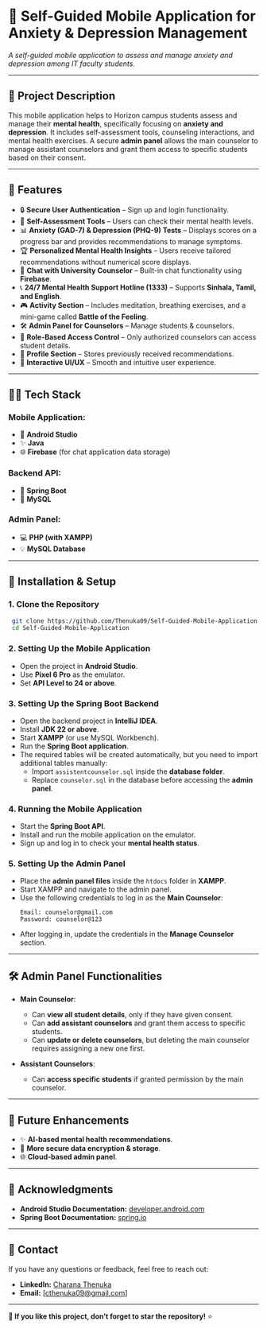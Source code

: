 # 🔧 Self-Guided Mobile Application for Anxiety & Depression Management
*A self-guided mobile application to assess and manage anxiety and depression among IT faculty students.*

---

## 📝 Project Description
This mobile application helps to Horizon campus students assess and manage their **mental health**, specifically focusing on **anxiety and depression**. It includes self-assessment tools, counseling interactions, and mental health exercises. A secure **admin panel** allows the main counselor to manage assistant counselors and grant them access to specific students based on their consent.

---

## 🌟 Features
- 🔒 **Secure User Authentication** – Sign up and login functionality.
- 🏢 **Self-Assessment Tools** – Users can check their mental health levels.
- 📊 **Anxiety (GAD-7) & Depression (PHQ-9) Tests** – Displays scores on a progress bar and provides recommendations to manage symptoms.
- 🏆 **Personalized Mental Health Insights** – Users receive tailored recommendations without numerical score displays.
- 💬 **Chat with University Counselor** – Built-in chat functionality using **Firebase**.
- 📞 **24/7 Mental Health Support Hotline (1333)** – Supports **Sinhala, Tamil, and English**.
- 🎮 **Activity Section** – Includes meditation, breathing exercises, and a mini-game called **Battle of the Feeling**.
- 🛠️ **Admin Panel for Counselors** – Manage students & counselors.
- 🔧 **Role-Based Access Control** – Only authorized counselors can access student details.
- 📖 **Profile Section** – Stores previously received recommendations.
- 🎨 **Interactive UI/UX** – Smooth and intuitive user experience.

---

## 👨‍💼 Tech Stack
### **Mobile Application:**
- 📲 **Android Studio**
- ✨ **Java**
- 🌐 **Firebase** (for chat application data storage)

### **Backend API:**
- 🚀 **Spring Boot**
- 📅 **MySQL**

### **Admin Panel:**
- 💻 **PHP (with XAMPP)**
- 💡 **MySQL Database**

---

## 🚿 Installation & Setup

### **1. Clone the Repository**
```bash
 git clone https://github.com/Thenuka09/Self-Guided-Mobile-Application.git
 cd Self-Guided-Mobile-Application
```

### **2. Setting Up the Mobile Application**
- Open the project in **Android Studio**.
- Use **Pixel 6 Pro** as the emulator.
- Set **API Level to 24 or above**.

### **3. Setting Up the Spring Boot Backend**
- Open the backend project in **IntelliJ IDEA**.
- Install **JDK 22 or above**.
- Start **XAMPP** (or use MySQL Workbench).
- Run the **Spring Boot application**.
- The required tables will be created automatically, but you need to import additional tables manually:
  - Import `assistentcounselor.sql` inside the **database folder**.
  - Replace `counselor.sql` in the database before accessing the **admin panel**.

### **4. Running the Mobile Application**
- Start the **Spring Boot API**.
- Install and run the mobile application on the emulator.
- Sign up and log in to check your **mental health status**.

### **5. Setting Up the Admin Panel**
- Place the **admin panel files** inside the `htdocs` folder in **XAMPP**.
- Start XAMPP and navigate to the admin panel.
- Use the following credentials to log in as the **Main Counselor**:
  ```
  Email: counselor@gmail.com
  Password: counselor@123
  ```
- After logging in, update the credentials in the **Manage Counselor** section.

---

## 🛠️ Admin Panel Functionalities
- **Main Counselor**:
  - Can **view all student details**, only if they have given consent.
  - Can **add assistant counselors** and grant them access to specific students.
  - Can **update or delete counselors**, but deleting the main counselor requires assigning a new one first.

- **Assistant Counselors**:
  - Can **access specific students** if granted permission by the main counselor.

---

## 🚀 Future Enhancements
- ✨ **AI-based mental health recommendations**.
- 🔐 **More secure data encryption & storage**.
- 🌐 **Cloud-based admin panel**.

---

## 🙏 Acknowledgments
- **Android Studio Documentation:** [developer.android.com](https://developer.android.com/develop)
- **Spring Boot Documentation:** [spring.io](https://spring.io/)

---

## 📢 Contact
If you have any questions or feedback, feel free to reach out:
- **LinkedIn:** [Charana Thenuka](https://www.linkedin.com/in/charana-thenuka-b5b48826a/)
- **Email:** [cthenuka09@gmail.com]

---

**🌟 If you like this project, don’t forget to star the repository!** ⭐

